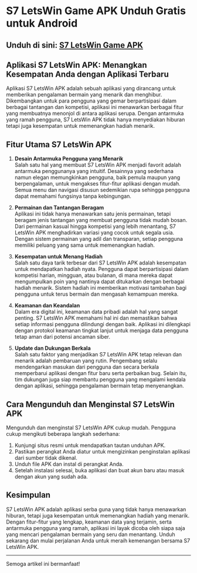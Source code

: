 # S7 LetsWin Game APK Unduh Gratis untuk Android

## Unduh di sini: [S7 LetsWin Game APK](https://spoo.me/iZf8WP)

## **Aplikasi S7 LetsWin APK: Menangkan Kesempatan Anda dengan Aplikasi Terbaru**

Aplikasi S7 LetsWin APK adalah sebuah aplikasi yang dirancang untuk memberikan pengalaman bermain yang menarik dan menghibur. Dikembangkan untuk para pengguna yang gemar berpartisipasi dalam berbagai tantangan dan kompetisi, aplikasi ini menawarkan berbagai fitur yang membuatnya menonjol di antara aplikasi serupa. Dengan antarmuka yang ramah pengguna, S7 LetsWin APK tidak hanya menyediakan hiburan tetapi juga kesempatan untuk memenangkan hadiah menarik.

## **Fitur Utama S7 LetsWin APK**

1. **Desain Antarmuka Pengguna yang Menarik**  
Salah satu hal yang membuat S7 LetsWin APK menjadi favorit adalah antarmuka penggunanya yang intuitif. Desainnya yang sederhana namun elegan memungkinkan pengguna, baik pemula maupun yang berpengalaman, untuk mengakses fitur-fitur aplikasi dengan mudah. Semua menu dan navigasi disusun sedemikian rupa sehingga pengguna dapat memahami fungsinya tanpa kebingungan.

2. **Permainan dan Tantangan Beragam**  
Aplikasi ini tidak hanya menawarkan satu jenis permainan, tetapi beragam jenis tantangan yang membuat pengguna tidak mudah bosan. Dari permainan kasual hingga kompetisi yang lebih menantang, S7 LetsWin APK menghadirkan variasi yang cocok untuk segala usia. Dengan sistem permainan yang adil dan transparan, setiap pengguna memiliki peluang yang sama untuk memenangkan hadiah.

3. **Kesempatan untuk Menang Hadiah**  
Salah satu daya tarik terbesar dari S7 LetsWin APK adalah kesempatan untuk mendapatkan hadiah nyata. Pengguna dapat berpartisipasi dalam kompetisi harian, mingguan, atau bulanan, di mana mereka dapat mengumpulkan poin yang nantinya dapat ditukarkan dengan berbagai hadiah menarik. Sistem hadiah ini memberikan motivasi tambahan bagi pengguna untuk terus bermain dan mengasah kemampuan mereka.

4. **Keamanan dan Keandalan**  
Dalam era digital ini, keamanan data pribadi adalah hal yang sangat penting. S7 LetsWin APK memahami hal ini dan memastikan bahwa setiap informasi pengguna dilindungi dengan baik. Aplikasi ini dilengkapi dengan protokol keamanan tingkat lanjut untuk menjaga data pengguna tetap aman dari potensi ancaman siber.

5. **Update dan Dukungan Berkala**  
Salah satu faktor yang menjadikan S7 LetsWin APK tetap relevan dan menarik adalah pembaruan yang rutin. Pengembang selalu mendengarkan masukan dari pengguna dan secara berkala memperbarui aplikasi dengan fitur baru serta perbaikan bug. Selain itu, tim dukungan juga siap membantu pengguna yang mengalami kendala dengan aplikasi, sehingga pengalaman bermain tetap menyenangkan.

## **Cara Mengunduh dan Menginstal S7 LetsWin APK**

Mengunduh dan menginstal S7 LetsWin APK cukup mudah. Pengguna cukup mengikuti beberapa langkah sederhana:

1. Kunjungi situs resmi untuk mendapatkan tautan unduhan APK.
2. Pastikan perangkat Anda diatur untuk mengizinkan penginstalan aplikasi dari sumber tidak dikenal.
3. Unduh file APK dan instal di perangkat Anda.
4. Setelah instalasi selesai, buka aplikasi dan buat akun baru atau masuk dengan akun yang sudah ada.

## **Kesimpulan**

S7 LetsWin APK adalah aplikasi serba guna yang tidak hanya menawarkan hiburan, tetapi juga kesempatan untuk memenangkan hadiah yang menarik. Dengan fitur-fitur yang lengkap, keamanan data yang terjamin, serta antarmuka pengguna yang ramah, aplikasi ini layak dicoba oleh siapa saja yang mencari pengalaman bermain yang seru dan menantang. Unduh sekarang dan mulai perjalanan Anda untuk meraih kemenangan bersama S7 LetsWin APK.

--- 

Semoga artikel ini bermanfaat!

